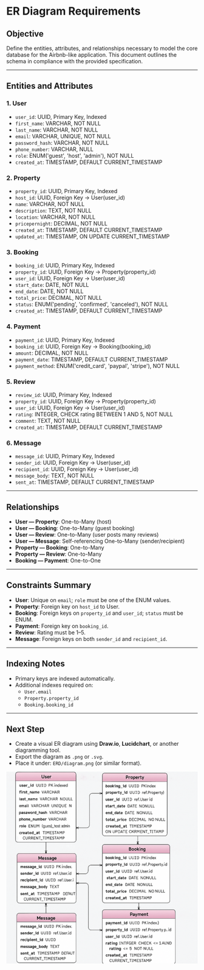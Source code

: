 
# ER Diagram Requirements

## Objective
Define the entities, attributes, and relationships necessary to model the core database for the Airbnb-like application. This document outlines the schema in compliance with the provided specification.

---

## Entities and Attributes

### 1. User
- `user_id`: UUID, Primary Key, Indexed
- `first_name`: VARCHAR, NOT NULL
- `last_name`: VARCHAR, NOT NULL
- `email`: VARCHAR, UNIQUE, NOT NULL
- `password_hash`: VARCHAR, NOT NULL
- `phone_number`: VARCHAR, NULL
- `role`: ENUM('guest', 'host', 'admin'), NOT NULL
- `created_at`: TIMESTAMP, DEFAULT CURRENT_TIMESTAMP

### 2. Property
- `property_id`: UUID, Primary Key, Indexed
- `host_id`: UUID, Foreign Key → User(user_id)
- `name`: VARCHAR, NOT NULL
- `description`: TEXT, NOT NULL
- `location`: VARCHAR, NOT NULL
- `pricepernight`: DECIMAL, NOT NULL
- `created_at`: TIMESTAMP, DEFAULT CURRENT_TIMESTAMP
- `updated_at`: TIMESTAMP, ON UPDATE CURRENT_TIMESTAMP

### 3. Booking
- `booking_id`: UUID, Primary Key, Indexed
- `property_id`: UUID, Foreign Key → Property(property_id)
- `user_id`: UUID, Foreign Key → User(user_id)
- `start_date`: DATE, NOT NULL
- `end_date`: DATE, NOT NULL
- `total_price`: DECIMAL, NOT NULL
- `status`: ENUM('pending', 'confirmed', 'canceled'), NOT NULL
- `created_at`: TIMESTAMP, DEFAULT CURRENT_TIMESTAMP

### 4. Payment
- `payment_id`: UUID, Primary Key, Indexed
- `booking_id`: UUID, Foreign Key → Booking(booking_id)
- `amount`: DECIMAL, NOT NULL
- `payment_date`: TIMESTAMP, DEFAULT CURRENT_TIMESTAMP
- `payment_method`: ENUM('credit_card', 'paypal', 'stripe'), NOT NULL

### 5. Review
- `review_id`: UUID, Primary Key, Indexed
- `property_id`: UUID, Foreign Key → Property(property_id)
- `user_id`: UUID, Foreign Key → User(user_id)
- `rating`: INTEGER, CHECK rating BETWEEN 1 AND 5, NOT NULL
- `comment`: TEXT, NOT NULL
- `created_at`: TIMESTAMP, DEFAULT CURRENT_TIMESTAMP

### 6. Message
- `message_id`: UUID, Primary Key, Indexed
- `sender_id`: UUID, Foreign Key → User(user_id)
- `recipient_id`: UUID, Foreign Key → User(user_id)
- `message_body`: TEXT, NOT NULL
- `sent_at`: TIMESTAMP, DEFAULT CURRENT_TIMESTAMP

---

## Relationships

- **User — Property**: One-to-Many (host)
- **User — Booking**: One-to-Many (guest booking)
- **User — Review**: One-to-Many (user posts many reviews)
- **User — Message**: Self-referencing One-to-Many (sender/recipient)
- **Property — Booking**: One-to-Many
- **Property — Review**: One-to-Many
- **Booking — Payment**: One-to-One

---

## Constraints Summary

- **User**: Unique on `email`; `role` must be one of the ENUM values.
- **Property**: Foreign key on `host_id` to User.
- **Booking**: Foreign keys on `property_id` and `user_id`; `status` must be ENUM.
- **Payment**: Foreign key on `booking_id`.
- **Review**: Rating must be 1–5.
- **Message**: Foreign keys on both `sender_id` and `recipient_id`.

---

## Indexing Notes

- Primary keys are indexed automatically.
- Additional indexes required on:
  - `User.email`
  - `Property.property_id`
  - `Booking.booking_id`

---

## Next Step

- Create a visual ER diagram using **Draw.io**, **Lucidchart**, or another diagramming tool.
- Export the diagram as `.png` or `.svg`.
- Place it under: `ERD/diagram.png` (or similar format).






![ER Diagram](alx-airbnb-database_ER.png)
